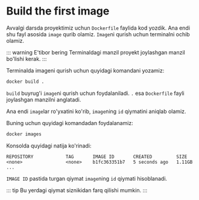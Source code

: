 # Build the first image

Avvalgi darsda proyektimiz uchun `Dockerfile` faylida kod yozdik. Ana endi shu fayl asosida `image` qurib olamiz.
`Image`ni qurish uchun terminalni ochib olamiz.

::: warning E'tibor bering
Terminaldagi manzil proyekt joylashgan manzil bo'lishi kerak.
:::

Terminalda imageni qurish uchun quyidagi komandani yozamiz:

```bash
docker build .
```

`build` buyrug'i `image`ni qurish uchun foydalaniladi. `.` esa `Dockerfile` fayli joylashgan manzilni anglatadi.

Ana endi `image`lar ro'yxatini ko'rib, `image`ning `id` qiymatini aniqlab olamiz.

Buning uchun quyidagi komandadan foydalanamiz:

```bash
docker images
```

Konsolda quyidagi natija ko'rinadi:

```text
REPOSITORY            TAG       IMAGE ID       CREATED         SIZE
<none>                <none>    b1fc363351b7   5 seconds ago   1.11GB
...
```

`IMAGE ID` pastida turgan qiymat `image`ning `id` qiymati hisoblanadi.

::: tip
Bu yerdagi qiymat siznikidan farq qilishi mumkin.
:::
